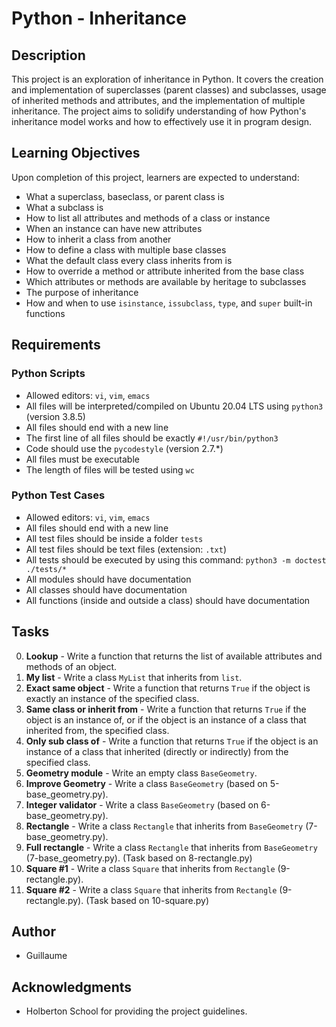 # Python - Inheritance

## Description

This project is an exploration of inheritance in Python. It covers the creation and implementation of superclasses (parent classes) and subclasses, usage of inherited methods and attributes, and the implementation of multiple inheritance. The project aims to solidify understanding of how Python's inheritance model works and how to effectively use it in program design.

## Learning Objectives

Upon completion of this project, learners are expected to understand:

- What a superclass, baseclass, or parent class is
- What a subclass is
- How to list all attributes and methods of a class or instance
- When an instance can have new attributes
- How to inherit a class from another
- How to define a class with multiple base classes
- What the default class every class inherits from is
- How to override a method or attribute inherited from the base class
- Which attributes or methods are available by heritage to subclasses
- The purpose of inheritance
- How and when to use `isinstance`, `issubclass`, `type`, and `super` built-in functions

## Requirements

### Python Scripts

- Allowed editors: `vi`, `vim`, `emacs`
- All files will be interpreted/compiled on Ubuntu 20.04 LTS using `python3` (version 3.8.5)
- All files should end with a new line
- The first line of all files should be exactly `#!/usr/bin/python3`
- Code should use the `pycodestyle` (version 2.7.*)
- All files must be executable
- The length of files will be tested using `wc`

### Python Test Cases

- Allowed editors: `vi`, `vim`, `emacs`
- All files should end with a new line
- All test files should be inside a folder `tests`
- All test files should be text files (extension: `.txt`)
- All tests should be executed by using this command: `python3 -m doctest ./tests/*`
- All modules should have documentation
- All classes should have documentation
- All functions (inside and outside a class) should have documentation

## Tasks

0. **Lookup** - Write a function that returns the list of available attributes and methods of an object.
1. **My list** - Write a class `MyList` that inherits from `list`.
2. **Exact same object** - Write a function that returns `True` if the object is exactly an instance of the specified class.
3. **Same class or inherit from** - Write a function that returns `True` if the object is an instance of, or if the object is an instance of a class that inherited from, the specified class.
4. **Only sub class of** - Write a function that returns `True` if the object is an instance of a class that inherited (directly or indirectly) from the specified class.
5. **Geometry module** - Write an empty class `BaseGeometry`.
6. **Improve Geometry** - Write a class `BaseGeometry` (based on 5-base_geometry.py).
7. **Integer validator** - Write a class `BaseGeometry` (based on 6-base_geometry.py).
8. **Rectangle** - Write a class `Rectangle` that inherits from `BaseGeometry` (7-base_geometry.py).
9. **Full rectangle** - Write a class `Rectangle` that inherits from `BaseGeometry` (7-base_geometry.py). (Task based on 8-rectangle.py)
10. **Square #1** - Write a class `Square` that inherits from `Rectangle` (9-rectangle.py).
11. **Square #2** - Write a class `Square` that inherits from `Rectangle` (9-rectangle.py). (Task based on 10-square.py)

## Author

- Guillaume

## Acknowledgments

- Holberton School for providing the project guidelines.
